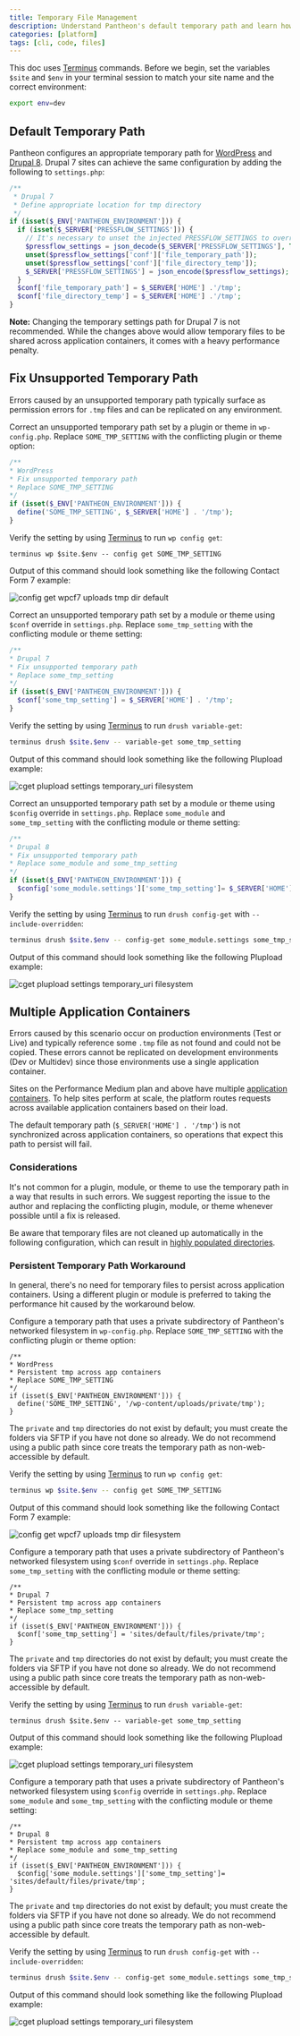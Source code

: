 ```yaml
---
title: Temporary File Management
description: Understand Pantheon's default temporary path and learn how to debug .tmp file errors.
categories: [platform]
tags: [cli, code, files]
---
```


<Alert title="Exports" type="export">

This doc uses [Terminus](/terminus) commands. Before we begin, set the variables `$site` and `$env` in your terminal session to match your site name and the correct environment:

```bash
export env=dev
```

</Alert>

## Default Temporary Path

Pantheon configures an appropriate temporary path for [WordPress](https://github.com/pantheon-systems/WordPress/blob/default/wp-config-pantheon.php#L67) and [Drupal 8](https://github.com/pantheon-systems/drops-8/blob/default/sites/default/settings.pantheon.php#L142-L150). Drupal 7 sites can achieve the same configuration by adding the following to `settings.php`:

```php
/**
 * Drupal 7
 * Define appropriate location for tmp directory
 */
if (isset($_ENV['PANTHEON_ENVIRONMENT'])) {
  if (isset($_SERVER['PRESSFLOW_SETTINGS'])) { 
    // It's necessary to unset the injected PRESSFLOW_SETTINGS to override the values.
    $pressflow_settings = json_decode($_SERVER['PRESSFLOW_SETTINGS'], TRUE); 
    unset($pressflow_settings['conf']['file_temporary_path']); 
    unset($pressflow_settings['conf']['file_directory_temp']); 
    $_SERVER['PRESSFLOW_SETTINGS'] = json_encode($pressflow_settings); 
  } 
  $conf['file_temporary_path'] = $_SERVER['HOME'] .'/tmp';
  $conf['file_directory_temp'] = $_SERVER['HOME'] .'/tmp';
}
```

**Note:** Changing the temporary settings path for Drupal 7 is not recommended. While the changes above would allow temporary files to be shared across application containers, it comes with a heavy performance penalty. 

## Fix Unsupported Temporary Path

Errors caused by an unsupported temporary path typically surface as permission errors for `.tmp` files and can be replicated on any environment.

<TabList>

<Tab title="WordPress" id="wptmppath" active={true}>

Correct an unsupported temporary path set by a plugin or theme in `wp-config.php`. Replace `SOME_TMP_SETTING` with the conflicting plugin or theme option:

```php
/**
* WordPress
* Fix unsupported temporary path
* Replace SOME_TMP_SETTING
*/
if (isset($_ENV['PANTHEON_ENVIRONMENT'])) {
  define('SOME_TMP_SETTING', $_SERVER['HOME'] . '/tmp');
}
```

Verify the setting by using [Terminus](/terminus) to run `wp config get`:

```bash{promptUser: user}
terminus wp $site.$env -- config get SOME_TMP_SETTING
```

Output of this command should look something like the following Contact Form 7 example:

![config get wpcf7 uploads tmp dir default](../images/wp-config-get-tmp-default.png)

</Tab>

<Tab title="Drupal 7" id="d7tmppath">

Correct an unsupported temporary path set by a module or theme using `$conf` override in `settings.php`. Replace `some_tmp_setting` with the conflicting module or theme setting:

```php
/**
* Drupal 7
* Fix unsupported temporary path
* Replace some_tmp_setting
*/
if (isset($_ENV['PANTHEON_ENVIRONMENT'])) {
  $conf['some_tmp_setting'] = $_SERVER['HOME'] . '/tmp';
}
```

Verify the setting by using [Terminus](/terminus) to run `drush variable-get`:

```bash
terminus drush $site.$env -- variable-get some_tmp_setting
```

Output of this command should look something like the following Plupload example:

![cget plupload settings temporary_uri filesystem](../images/d7-vget-tmp-default.png)

</Tab>

<Tab title="Drupal 8" id="d8tmppath">

Correct an unsupported temporary path set by a module or theme using `$config` override in `settings.php`. Replace `some_module` and `some_tmp_setting` with the conflicting module or theme setting:

```php
/**
* Drupal 8
* Fix unsupported temporary path
* Replace some_module and some_tmp_setting
*/
if (isset($_ENV['PANTHEON_ENVIRONMENT'])) {
  $config['some_module.settings']['some_tmp_setting']= $_SERVER['HOME'] . '/tmp';
}
```

Verify the setting by using [Terminus](/terminus) to run `drush config-get` with `--include-overridden`:

```bash
terminus drush $site.$env -- config-get some_module.settings some_tmp_setting --include-overridden
```

Output of this command should look something like the following Plupload example:

![cget plupload settings temporary_uri filesystem](../images/d8-cget-tmp-default.png)

</Tab>

</TabList>

## Multiple Application Containers

Errors caused by this scenario occur on production environments (Test or Live) and typically reference some `.tmp` file as not found and could not be copied. These errors cannot be replicated on development environments (Dev or Multidev) since those environments use a single application container.

Sites on the Performance Medium plan and above have multiple [application containers](/application-containers). To help sites perform at scale, the platform routes requests across available application containers based on their load.

The default temporary path (`$_SERVER['HOME'] . '/tmp'`) is not synchronized across application containers, so operations that expect this path to persist will fail.

### Considerations

It's not common for a plugin, module, or theme to use the temporary path in a way that results in such errors. We suggest reporting the issue to the author and replacing the conflicting plugin, module, or theme whenever possible until a fix is released.

Be aware that temporary files are not cleaned up automatically in the following configuration, which can result in [highly populated directories](/platform-considerations/#highly-populated-directories).

### Persistent Temporary Path Workaround

<Alert title="Warning" type="danger">

In general, there's no need for temporary files to persist across application containers. Using a different plugin or module is preferred to taking the performance hit caused by the workaround below.

</Alert>

<TabList>

<Tab title="WordPress" id="wpworkaround" active={true}>

Configure a temporary path that uses a private subdirectory of Pantheon's networked filesystem in `wp-config.php`. Replace `SOME_TMP_SETTING` with the conflicting plugin or theme option:

```php:title=site-config.php
/**
* WordPress
* Persistent tmp across app containers
* Replace SOME_TMP_SETTING
*/
if (isset($_ENV['PANTHEON_ENVIRONMENT'])) {
  define('SOME_TMP_SETTING', '/wp-content/uploads/private/tmp');
}
```

The `private` and `tmp` directories do not exist by default; you must create the folders via SFTP if you have not done so already. We do not recommend using a public path since core treats the temporary path as non-web-accessible by default.

Verify the setting by using [Terminus](/terminus) to run `wp config get`:

```bash
terminus wp $site.$env -- config get SOME_TMP_SETTING
```

Output of this command should look something like the following Contact Form 7 example:

![config get wpcf7 uploads tmp dir filesystem](../images/wp-config-get-tmp-filesystem.png)

</Tab>

<Tab title="Drupal 7" id="d7workaround">

Configure a temporary path that uses a private subdirectory of Pantheon's networked filesystem using `$conf` override in `settings.php`. Replace `some_tmp_setting` with the conflicting module or theme setting:

```php:title=settings.php
/**
* Drupal 7
* Persistent tmp across app containers
* Replace some_tmp_setting
*/
if (isset($_ENV['PANTHEON_ENVIRONMENT'])) {
  $conf['some_tmp_setting'] = 'sites/default/files/private/tmp';
}
```

The `private` and `tmp` directories do not exist by default; you must create the folders via SFTP if you have not done so already. We do not recommend using a public path since core treats the temporary path as non-web-accessible by default.

Verify the setting by using [Terminus](/terminus) to run `drush variable-get`:

```bash{promptUser: user}
terminus drush $site.$env -- variable-get some_tmp_setting
```

Output of this command should look something like the following Plupload example:

![cget plupload settings temporary_uri filesystem](../images/d7-vget-tmp-filesystem.png)

</Tab>

<Tab title="Drupal 8" id="d8workaround">

Configure a temporary path that uses a private subdirectory of Pantheon's networked filesystem using `$config` override in `settings.php`. Replace `some_module` and `some_tmp_setting` with the conflicting module or theme setting:

```php:title=settings.php
/**
* Drupal 8
* Persistent tmp across app containers
* Replace some_module and some_tmp_setting
*/
if (isset($_ENV['PANTHEON_ENVIRONMENT'])) {
  $config['some_module.settings']['some_tmp_setting']= 'sites/default/files/private/tmp';
}
```

The `private` and `tmp` directories do not exist by default; you must create the folders via SFTP if you have not done so already. We do not recommend using a public path since core treats the temporary path as non-web-accessible by default.

Verify the setting by using [Terminus](/terminus) to run `drush config-get` with `--include-overridden`:

```bash
terminus drush $site.$env -- config-get some_module.settings some_tmp_setting --include-overridden
```

Output of this command should look something like the following Plupload example:

![cget plupload settings temporary_uri filesystem](../images/d8-cget-tmp-filesystem.png)

</Tab>

</TabList>
